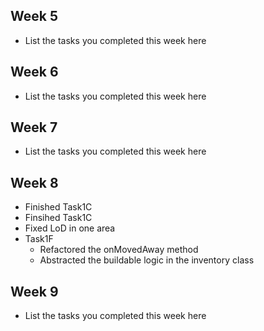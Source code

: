 ## Week 5

- List the tasks you completed this week here

## Week 6

- List the tasks you completed this week here

## Week 7

- List the tasks you completed this week here

## Week 8

- Finished Task1C
- Finsihed Task1C
- Fixed LoD in one area
- Task1F 
    - Refactored the onMovedAway method
    - Abstracted the buildable logic in the inventory class

## Week 9

- List the tasks you completed this week here
